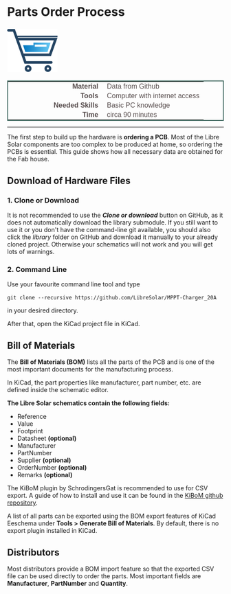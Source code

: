 # Parts Order Process

### ![ns_com](./images/steps_order.png) <br /> 
<style type="text/css">
.tg  {border-collapse:collapse;border-spacing:5;border-color:#416960;border-width:2px; border-style:solid;}
.tg td{font-family:Arial, sans-serif;font-size:16px;padding:2px 10px;border-style:solid;border-width:0px;overflow:hidden;word-break:normal;border-color:#bbb;color:#594F4F;}
.tg .tg-rmb8{font-weight:bold;vertical-align:top; text-align:right; width:200px;}
.tg .tg-rmb9{vertical-align:top}
.tg .tg-yw4l{font-weight:bold;vertical-align:top; text-align:right;}
.tg .tg-yw42{vertical-align:top}
</style>

<table class="tg">
  <tr>
    <td class="tg-yw4l">Material</td>
    <td class="tg-yw42">Data from Github</td>
  </tr>
  <tr>
    <td class="tg-rmb8">Tools</td>
    <td class="tg-rmb9">Computer with internet access</td>
  </tr>
  <tr>
    <td class="tg-yw4l">Needed Skills<br></td>
    <td class="tg-yw42">Basic PC knowledge</td>
  </tr>
  <tr>
    <td class="tg-rmb8">Time</td>
    <td class="tg-rmb9">circa 90 minutes</td>
  </tr>
</table>

<!-- | Materials        | Tools                         | Needed Skills      | Time       |
|------------------|------------- ------------------|--------------------|------------|
| Data from GitHub | Computer with internet access | Basic PC knowledge | ca. 90 min | -->

------------------------------------------------

The first step to build up the hardware is **ordering a PCB**. Most of the Libre Solar components are too complex to be produced at home, so ordering the PCBs is essential. This guide shows how all necessary data are obtained for the Fab house.

## Download of Hardware Files

### 1. Clone or Download

It is not recommended to use the ***Clone or download*** button on GitHub, as it does not automatically download the library submodule. If you still want to use it or you don't have the command-line git available, you should also click the *library* folder on GitHub and download it manually to your already cloned project. Otherwise your schematics will not work and you will get lots of warnings.

### 2. Command Line

Use your favourite command line tool and type

```
git clone --recursive https://github.com/LibreSolar/MPPT-Charger_20A
```
in your desired directory.

After that, open the KiCad project file in KiCad.


## Bill of Materials

The **Bill of Materials (BOM)** lists all the parts of the PCB and is one of the most important documents for the manufacturing process.

In KiCad, the part properties like manufacturer, part number, etc. are defined inside the schematic editor.

**The Libre Solar schematics contain the following fields:**

* Reference
* Value
* Footprint
* Datasheet **(optional)**
* Manufacturer
* PartNumber
* Supplier **(optional)**
* OrderNumber **(optional)**
* Remarks **(optional)**

The KiBoM plugin by SchrodingersGat is recommended to use for CSV export. A guide of how to install and use it can be found in the [KiBoM github repository](https://github.com/SchrodingersGat/KiBoM).

A list of all parts can be exported using the BOM export features of KiCad Eeschema under **Tools > Generate Bill of Materials**. By default, there is no export plugin installed in KiCad.

## Distributors

Most distributors provide a BOM import feature so that the exported CSV file can be used directly to order the parts. Most important fields are **Manufacturer**, **PartNumber** and **Quantity**.
